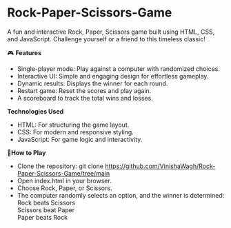 # Rock-Paper-Scissors-Game
A fun and interactive Rock, Paper, Scissors game built using HTML, CSS, and JavaScript. Challenge yourself or a friend to this timeless classic!

🎮 **Features**
* Single-player mode: Play against a computer with randomized choices.
* Interactive UI: Simple and engaging design for effortless gameplay.
* Dynamic results: Displays the winner for each round.
* Restart game: Reset the scores and play again.
* A scoreboard to track the total wins and losses.

**Technologies Used**
- HTML: For structuring the game layout.
- CSS: For modern and responsive styling.
- JavaScript: For game logic and interactivity.

📖**How to Play**
* Clone the repository: git clone https://github.com/VinishaWagh/Rock-Paper-Scissors-Game/tree/main
* Open index.html in your browser.
* Choose Rock, Paper, or Scissors.
* The computer randomly selects an option, and the winner is determined:
 <br/>Rock beats Scissors 
 <br/>Scissors beat Paper 
 <br/>Paper beats Rock 
